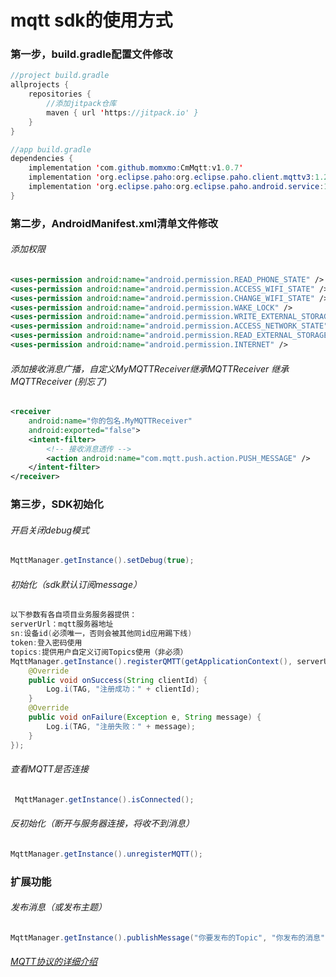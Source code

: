 # mqtt sdk的使用方式

### 第一步，build.gradle配置文件修改
``` java
//project build.gradle
allprojects {
    repositories {
        //添加jitpack仓库
        maven { url 'https://jitpack.io' }
    }
}

//app build.gradle
dependencies {  
    implementation 'com.github.momxmo:CmMqtt:v1.0.7'
    implementation 'org.eclipse.paho:org.eclipse.paho.client.mqttv3:1.2.1'
    implementation 'org.eclipse.paho:org.eclipse.paho.android.service:1.1.1'
}  
```
### 第二步，AndroidManifest.xml清单文件修改
###### 添加权限
```xml
<uses-permission android:name="android.permission.READ_PHONE_STATE" />
<uses-permission android:name="android.permission.ACCESS_WIFI_STATE" />
<uses-permission android:name="android.permission.CHANGE_WIFI_STATE" />
<uses-permission android:name="android.permission.WAKE_LOCK" />
<uses-permission android:name="android.permission.WRITE_EXTERNAL_STORAGE" />
<uses-permission android:name="android.permission.ACCESS_NETWORK_STATE" />
<uses-permission android:name="android.permission.READ_EXTERNAL_STORAGE" />
<uses-permission android:name="android.permission.INTERNET" />
```
###### 添加接收消息广播，自定义MyMQTTReceiver继承MQTTReceiver 继承MQTTReceiver (别忘了)
``` xml
<receiver
    android:name="你的包名.MyMQTTReceiver"
    android:exported="false">
    <intent-filter>
        <!-- 接收消息透传 -->
        <action android:name="com.mqtt.push.action.PUSH_MESSAGE" />
    </intent-filter>
</receiver>

```
### 第三步，SDK初始化
###### 开启关闭debug模式
``` java
MqttManager.getInstance().setDebug(true);
```
###### 初始化（sdk默认订阅message）
``` java
以下参数有各自项目业务服务器提供：
serverUrl：mqtt服务器地址
sn:设备id(必须唯一，否则会被其他同id应用踢下线)
token:登入密码使用
topics:提供用户自定义订阅Topics使用（非必须）
MqttManager.getInstance().registerQMTT(getApplicationContext(), serverUrl, sn, token, topics, new MQTTRegisterCallback() {
    @Override
    public void onSuccess(String clientId) {
        Log.i(TAG, "注册成功：" + clientId);
    }
    @Override
    public void onFailure(Exception e, String message) {
        Log.i(TAG, "注册失败：" + message);
    }
});
```
###### 查看MQTT是否连接
``` java
 MqttManager.getInstance().isConnected();
```
###### 反初始化（断开与服务器连接，将收不到消息）
``` java
MqttManager.getInstance().unregisterMQTT();
```
### 扩展功能
###### 发布消息（或发布主题）
``` java
MqttManager.getInstance().publishMessage("你要发布的Topic", "你发布的消息", null);
```
###### [MQTT协议的详细介绍](https://mcxiaoke.gitbooks.io/mqtt-cn/content/mqtt/03-ControlPackets.html )

